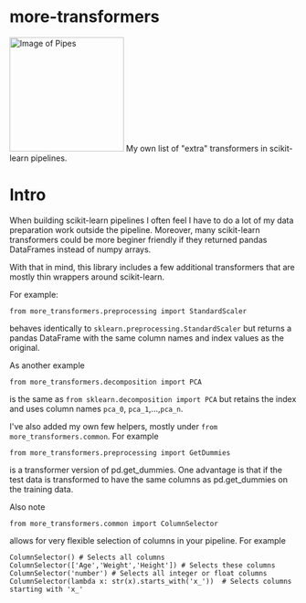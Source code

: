 # more-transformers

<img src="https://upload.wikimedia.org/wikipedia/commons/a/af/Clitheroe_Castle_wind_pipes.JPG" alt="Image of Pipes" width="200"/>
My own list of "extra" transformers in scikit-learn pipelines.

# Intro

When building scikit-learn pipelines I often feel I have to do a lot of my data preparation work outside the pipeline. Moreover, many scikit-learn transformers could be more beginer friendly if they returned pandas DataFrames instead of numpy arrays.

With that in mind, this library includes a few additional transformers that are mostly thin wrappers around scikit-learn. 

For example:

    from more_transformers.preprocessing import StandardScaler
    
behaves identically to `sklearn.preprocessing.StandardScaler` but returns a pandas DataFrame with the same column names and index values as the original.

As another example

    from more_transformers.decomposition import PCA
    
is the same as `from sklearn.decomposition import PCA` but retains the index and uses column names `pca_0`, `pca_1`,...,`pca_n`.


I've also added my own few helpers, mostly under `from more_transformers.common`. For example

    from more_transformers.preprocessing import GetDummies
    
is a transformer version of pd.get_dummies. One advantage is that if the test data is transformed to have the same columns as pd.get_dummies on the training data.

Also note 

    from more_transformers.common import ColumnSelector
    
allows for very flexible selection of columns in your pipeline. For example

    ColumnSelector() # Selects all columns
    ColumnSelector(['Age','Weight','Height']) # Selects these columns
    ColumnSelector('number') # Selects all integer or float columns
    ColumnSelector(lambda x: str(x).starts_with('x_'))  # Selects columns starting with 'x_'
    
    



